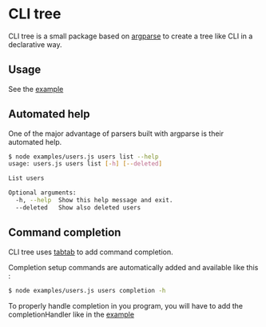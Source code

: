 CLI tree
========

CLI tree is a small package based on [argparse] to create a tree like CLI in a declarative
way.

## Usage

See the [example]

## Automated help

One of the major advantage of parsers built with argparse is their automated help.

```bash
$ node examples/users.js users list --help
usage: users.js users list [-h] [--deleted]

List users

Optional arguments:
  -h, --help  Show this help message and exit.
  --deleted   Show also deleted users
```

## Command completion

CLI tree uses [tabtab] to add command completion.

Completion setup commands are automatically added and available like this :

```bash
$ node examples/users.js users completion -h
```

To properly handle completion in you program, you will have to add the completionHandler like in
the [example]




[example]: ./examples/users.js
[argparse]: https://github.com/nodeca/argparse
[tabtab]: https://www.npmjs.com/package/tabtab
